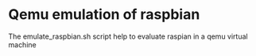 # Qemu emulation of raspbian
The emulate_raspbian.sh script help to evaluate raspian in a qemu virtual machine


